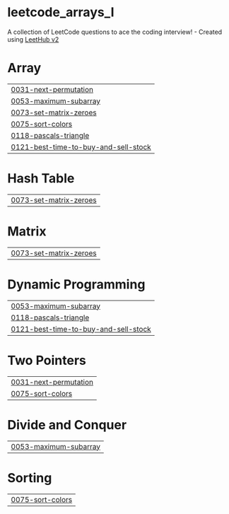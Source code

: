 # leetcode_arrays_I
A collection of LeetCode questions to ace the coding interview! - Created using [LeetHub v2](https://github.com/arunbhardwaj/LeetHub-2.0)


# Array
|  |
| ------- |
| [0031-next-permutation](https://github.com/ArunEshwerN/leetcode_arrays_I/tree/master/0031-next-permutation) |
| [0053-maximum-subarray](https://github.com/ArunEshwerN/leetcode_arrays_I/tree/master/0053-maximum-subarray) |
| [0073-set-matrix-zeroes](https://github.com/ArunEshwerN/leetcode_arrays_I/tree/master/0073-set-matrix-zeroes) |
| [0075-sort-colors](https://github.com/ArunEshwerN/leetcode_arrays_I/tree/master/0075-sort-colors) |
| [0118-pascals-triangle](https://github.com/ArunEshwerN/leetcode_arrays_I/tree/master/0118-pascals-triangle) |
| [0121-best-time-to-buy-and-sell-stock](https://github.com/ArunEshwerN/leetcode_arrays_I/tree/master/0121-best-time-to-buy-and-sell-stock) |
# Hash Table
|  |
| ------- |
| [0073-set-matrix-zeroes](https://github.com/ArunEshwerN/leetcode_arrays_I/tree/master/0073-set-matrix-zeroes) |
# Matrix
|  |
| ------- |
| [0073-set-matrix-zeroes](https://github.com/ArunEshwerN/leetcode_arrays_I/tree/master/0073-set-matrix-zeroes) |
# Dynamic Programming
|  |
| ------- |
| [0053-maximum-subarray](https://github.com/ArunEshwerN/leetcode_arrays_I/tree/master/0053-maximum-subarray) |
| [0118-pascals-triangle](https://github.com/ArunEshwerN/leetcode_arrays_I/tree/master/0118-pascals-triangle) |
| [0121-best-time-to-buy-and-sell-stock](https://github.com/ArunEshwerN/leetcode_arrays_I/tree/master/0121-best-time-to-buy-and-sell-stock) |
# Two Pointers
|  |
| ------- |
| [0031-next-permutation](https://github.com/ArunEshwerN/leetcode_arrays_I/tree/master/0031-next-permutation) |
| [0075-sort-colors](https://github.com/ArunEshwerN/leetcode_arrays_I/tree/master/0075-sort-colors) |
# Divide and Conquer
|  |
| ------- |
| [0053-maximum-subarray](https://github.com/ArunEshwerN/leetcode_arrays_I/tree/master/0053-maximum-subarray) |
# Sorting
|  |
| ------- |
| [0075-sort-colors](https://github.com/ArunEshwerN/leetcode_arrays_I/tree/master/0075-sort-colors) |